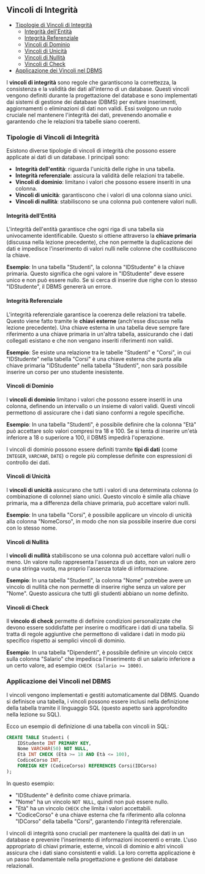 ## Vincoli di Integrità  <!-- omit in toc -->

- [Tipologie di Vincoli di Integrità](#tipologie-di-vincoli-di-integrità)
  - [Integrità dell'Entità](#integrità-dellentità)
  - [Integrità Referenziale](#integrità-referenziale)
  - [Vincoli di Dominio](#vincoli-di-dominio)
  - [Vincoli di Unicità](#vincoli-di-unicità)
  - [Vincoli di Nullità](#vincoli-di-nullità)
  - [Vincoli di Check](#vincoli-di-check)
- [Applicazione dei Vincoli nel DBMS](#applicazione-dei-vincoli-nel-dbms)


I **vincoli di integrità** sono regole che garantiscono la correttezza, la consistenza e la validità dei dati all'interno di un database. Questi vincoli vengono definiti durante la progettazione del database e sono implementati dai sistemi di gestione dei database (DBMS) per evitare inserimenti, aggiornamenti o eliminazioni di dati non validi. Essi svolgono un ruolo cruciale nel mantenere l'integrità dei dati, prevenendo anomalie e garantendo che le relazioni tra tabelle siano coerenti.

### Tipologie di Vincoli di Integrità

Esistono diverse tipologie di vincoli di integrità che possono essere applicate ai dati di un database. I principali sono:

- **Integrità dell'entità**: riguarda l'unicità delle righe in una tabella.
- **Integrità referenziale**: assicura la validità delle relazioni tra tabelle.
- **Vincoli di dominio**: limitano i valori che possono essere inseriti in una colonna.
- **Vincoli di unicità**: garantiscono che i valori di una colonna siano unici.
- **Vincoli di nullità**: stabiliscono se una colonna può contenere valori nulli.

#### Integrità dell'Entità

L'integrità dell'entità garantisce che ogni riga di una tabella sia univocamente identificabile. Questo si ottiene attraverso la **chiave primaria** (discussa nella lezione precedente), che non permette la duplicazione dei dati e impedisce l'inserimento di valori nulli nelle colonne che costituiscono la chiave.

**Esempio**: In una tabella "Studenti", la colonna "IDStudente" è la chiave primaria. Questo significa che ogni valore in "IDStudente" deve essere unico e non può essere nullo. Se si cerca di inserire due righe con lo stesso "IDStudente", il DBMS genererà un errore.

#### Integrità Referenziale

L'integrità referenziale garantisce la coerenza delle relazioni tra tabelle. Questo viene fatto tramite le **chiavi esterne** (anch'esse discusse nella lezione precedente). Una chiave esterna in una tabella deve sempre fare riferimento a una chiave primaria in un'altra tabella, assicurando che i dati collegati esistano e che non vengano inseriti riferimenti non validi.

**Esempio**: Se esiste una relazione tra le tabelle "Studenti" e "Corsi", in cui "IDStudente" nella tabella "Corsi" è una chiave esterna che punta alla chiave primaria "IDStudente" nella tabella "Studenti", non sarà possibile inserire un corso per uno studente inesistente.

#### Vincoli di Dominio

I **vincoli di dominio** limitano i valori che possono essere inseriti in una colonna, definendo un intervallo o un insieme di valori validi. Questi vincoli permettono di assicurare che i dati siano conformi a regole specifiche.

**Esempio**: In una tabella "Studenti", è possibile definire che la colonna "Età" può accettare solo valori compresi tra 18 e 100. Se si tenta di inserire un'età inferiore a 18 o superiore a 100, il DBMS impedirà l'operazione.

I vincoli di dominio possono essere definiti tramite **tipi di dati** (come `INTEGER`, `VARCHAR`, `DATE`) o regole più complesse definite con espressioni di controllo dei dati.

#### Vincoli di Unicità

I **vincoli di unicità** assicurano che tutti i valori di una determinata colonna (o combinazione di colonne) siano unici. Questo vincolo è simile alla chiave primaria, ma a differenza della chiave primaria, può accettare valori nulli.

**Esempio**: In una tabella "Corsi", è possibile applicare un vincolo di unicità alla colonna "NomeCorso", in modo che non sia possibile inserire due corsi con lo stesso nome.

#### Vincoli di Nullità

I **vincoli di nullità** stabiliscono se una colonna può accettare valori nulli o meno. Un valore nullo rappresenta l'assenza di un dato, non un valore zero o una stringa vuota, ma proprio l'assenza totale di informazione.

**Esempio**: In una tabella "Studenti", la colonna "Nome" potrebbe avere un vincolo di nullità che non permette di inserire righe senza un valore per "Nome". Questo assicura che tutti gli studenti abbiano un nome definito.

#### Vincoli di Check

Il **vincolo di check** permette di definire condizioni personalizzate che devono essere soddisfatte per inserire o modificare i dati di una tabella. Si tratta di regole aggiuntive che permettono di validare i dati in modo più specifico rispetto ai semplici vincoli di dominio.

**Esempio**: In una tabella "Dipendenti", è possibile definire un vincolo `CHECK` sulla colonna "Salario" che impedisca l'inserimento di un salario inferiore a un certo valore, ad esempio `CHECK (Salario >= 1000)`.

### Applicazione dei Vincoli nel DBMS

I vincoli vengono implementati e gestiti automaticamente dal DBMS. Quando si definisce una tabella, i vincoli possono essere inclusi nella definizione della tabella tramite il linguaggio SQL (questo aspetto sarà approfondito nella lezione su SQL).

Ecco un esempio di definizione di una tabella con vincoli in SQL:

```sql
CREATE TABLE Studenti (
    IDStudente INT PRIMARY KEY,
    Nome VARCHAR(50) NOT NULL,
    Età INT CHECK (Età >= 18 AND Età <= 100),
    CodiceCorso INT,
    FOREIGN KEY (CodiceCorso) REFERENCES Corsi(IDCorso)
);
```

In questo esempio:
- "IDStudente" è definito come chiave primaria.
- "Nome" ha un vincolo `NOT NULL`, quindi non può essere nullo.
- "Età" ha un vincolo `CHECK` che limita i valori accettabili.
- "CodiceCorso" è una chiave esterna che fa riferimento alla colonna "IDCorso" della tabella "Corsi", garantendo l'integrità referenziale.

I vincoli di integrità sono cruciali per mantenere la qualità dei dati in un database e prevenire l'inserimento di informazioni incoerenti o errate. L'uso appropriato di chiavi primarie, esterne, vincoli di dominio e altri vincoli assicura che i dati siano consistenti e validi. La loro corretta applicazione è un passo fondamentale nella progettazione e gestione dei database relazionali.
